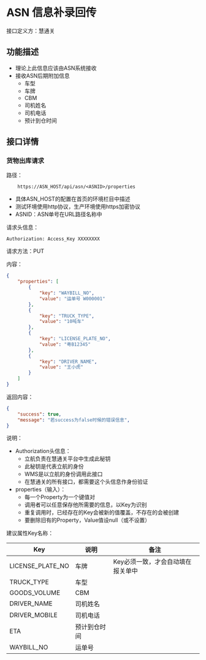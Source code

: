 # ASN 信息补录回传

接口定义方：慧通关

## 功能描述

* 理论上此信息应该由ASN系统接收
* 接收ASN后期附加信息
  * 车型
  * 车牌
  * CBM
  * 司机姓名
  * 司机电话
  * 预计到仓时间

## 接口详情

### 货物出库请求

路径：

```
    https://ASN_HOST/api/asn/<ASNID>/properties
```

* 具体ASN_HOST的配置在首页的环境栏目中描述
* 测试环境使用http协议，生产环境使用https加密协议
* ASNID：ASN单号在URL路径名称中

请求头信息：

```
Authorization: Access_Key XXXXXXXX
```

请求方法：PUT

内容：

```json
{
    "properties": [
        {
            "key": "WAYBILL_NO",
            "value": "运单号 W000001"
        },
        {
            "key": "TRUCK_TYPE",
            "value": "10吨车"
        },
        {
            "key": "LICENSE_PLATE_NO",
            "value": "粤B12345"
        },
        {
            "key": "DRIVER_NAME",
            "value": "王小虎"
        }
    ]
}
```

返回内容：

```json
{
    "success": true,
    "message": "若success为false时候的错误信息",
}
```

说明：

* Authorization头信息：
    * 立航负责在慧通关平台中生成此秘钥
    * 此秘钥是代表立航的身份
    * WMS是以立航的身份调用此接口
    * 在慧通关的所有接口，都需要这个头信息作身份验证
* properties（输入）：
    * 每一个Property为一个键值对
    * 调用者可以任意保存他所需要的信息，以Key为识别
    * 重复调用时，已经存在的Key会被新的值覆盖，不存在的会被创建
    * 要删除旧有的Property，Value值设null（或不设置）

建议属性Key名称：

| Key              | 说明         | 备注                              |
| ---------------- | ------------ | --------------------------------- |
| LICENSE_PLATE_NO | 车牌         | Key必须一致，才会自动填在报关单中 |
| TRUCK_TYPE       | 车型         |                                   |
| GOODS_VOLUME     | CBM          |                                   |
| DRIVER_NAME      | 司机姓名     |                                   |
| DRIVER_MOBILE    | 司机电话     |                                   |
| ETA              | 预计到仓时间 |                                   |
| WAYBILL_NO       | 运单号 |                                   |
